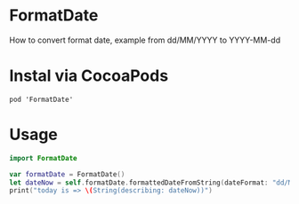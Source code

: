 # FormatDate
How to convert format date, example from dd/MM/YYYY to YYYY-MM-dd
# Instal via CocoaPods
```
pod 'FormatDate'
```
# Usage
```swift
import FormatDate

var formatDate = FormatDate()
let dateNow = self.formatDate.formattedDateFromString(dateFormat: "dd/MM/yyyy", dateString: "21/07/2016", withFormat: "MMM dd, yyyy")
print("today is => \(String(describing: dateNow))")
```
